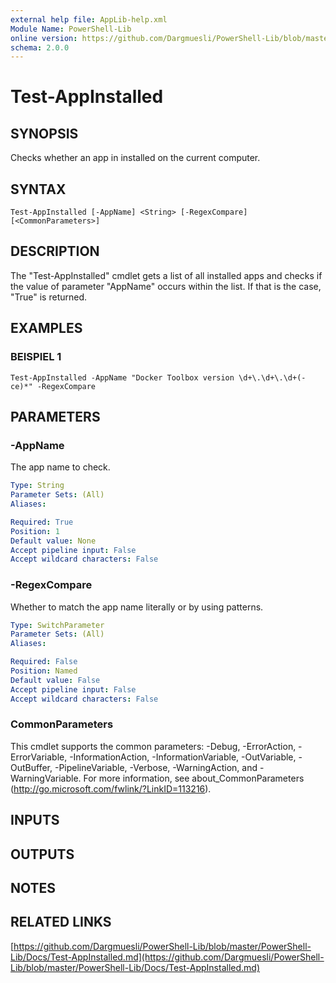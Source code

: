 ```yaml
---
external help file: AppLib-help.xml
Module Name: PowerShell-Lib
online version: https://github.com/Dargmuesli/PowerShell-Lib/blob/master/PowerShell-Lib/Docs/Test-AppInstalled.md
schema: 2.0.0
---
```


# Test-AppInstalled

## SYNOPSIS
Checks whether an app in installed on the current computer.

## SYNTAX

```
Test-AppInstalled [-AppName] <String> [-RegexCompare] [<CommonParameters>]
```

## DESCRIPTION
The "Test-AppInstalled" cmdlet gets a list of all installed apps and checks if the value of parameter "AppName" occurs within the list.
If that is the case, "True" is returned.

## EXAMPLES

### BEISPIEL 1
```
Test-AppInstalled -AppName "Docker Toolbox version \d+\.\d+\.\d+(-ce)*" -RegexCompare
```

## PARAMETERS

### -AppName
The app name to check.

```yaml
Type: String
Parameter Sets: (All)
Aliases:

Required: True
Position: 1
Default value: None
Accept pipeline input: False
Accept wildcard characters: False
```

### -RegexCompare
Whether to match the app name literally or by using patterns.

```yaml
Type: SwitchParameter
Parameter Sets: (All)
Aliases:

Required: False
Position: Named
Default value: False
Accept pipeline input: False
Accept wildcard characters: False
```

### CommonParameters
This cmdlet supports the common parameters: -Debug, -ErrorAction, -ErrorVariable, -InformationAction, -InformationVariable, -OutVariable, -OutBuffer, -PipelineVariable, -Verbose, -WarningAction, and -WarningVariable.
For more information, see about_CommonParameters (http://go.microsoft.com/fwlink/?LinkID=113216).

## INPUTS

## OUTPUTS

## NOTES

## RELATED LINKS

[https://github.com/Dargmuesli/PowerShell-Lib/blob/master/PowerShell-Lib/Docs/Test-AppInstalled.md](https://github.com/Dargmuesli/PowerShell-Lib/blob/master/PowerShell-Lib/Docs/Test-AppInstalled.md)

